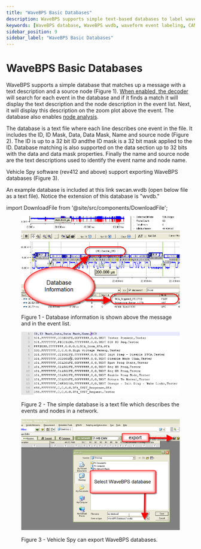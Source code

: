 ```yaml
---
title: "WaveBPS Basic Databases"
description: WaveBPS supports simple text-based databases to label waveform events with descriptions and node names. Use .wvdb files for enhanced event list visibility and node-level analysis. Export databases directly from Vehicle Spy.
keywords: [WaveBPS database, WaveBPS wvdb, waveform event labeling, CAN message database, Vehicle Spy database export, waveform node analysis, protocol decoder database, waveform signal description, automotive waveform database, event ID matching, CAN FD waveform analysis, SWCAN database export, WaveBPS event annotation, waveform ID masking]
sidebar_position: 9
sidebar_label: "WaveBPS Basic Databases"
---
```


# WaveBPS Basic Databases

WaveBPS supports a simple database that matches up a message with a text description and a source node (Figure 1). [When enabled, the decoder](/setting-up-serial-decoding-in-wavebps) will search for each event in the database and if it finds a match it will display the text description and the node description in the event list. Next, it will display this description on the zoom plot above the event. The database also enables [node analysis](/advanced-analysis).

The database is a text file where each line describes one event in the file. It includes the ID, ID Mask, Data, Data Mask, Name and source node (Figure 2). The ID is up to a 32 bit ID andthe ID mask is a 32 bit mask applied to the ID. Database matching is also supported on the data section up to 32 bits with the data and data mask properties. Finally the name and source node are the text descriptions used to identify the event name and node name.

Vehicle Spy software (rev412 and above) support exporting WaveBPS databases (Figure 3).

An example database is included at this link swcan.wvdb (open below file as a text file). Notice the extension of this database is "wvdb."

import DownloadFile from '@site/src/components/DownloadFile';

<DownloadFile fileName="swcan.wvdb" fileSize="873B" filePath="downloads/swcan.wvdb" />

<div class="text--center">

<figure>

![image-31](./assets/image-31.png "image-31")
<figcaption>Figure 1 - Database information is shown above the message and in the event list.</figcaption>
</figure>
</div>

<div class="text--center">

<figure>

![image-53](./assets/image-53.png "image-53")
<figcaption>Figure 2 - The simple database is a text file which describes the events and nodes in a network.</figcaption>
</figure>
</div>

<div class="text--center">

<figure>

![image-5](./assets/image-5.png "image-5")
<figcaption>Figure 3 - Vehicle Spy can export WaveBPS databases.</figcaption>
</figure>
</div>
